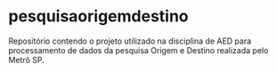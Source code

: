 # pesquisaorigemdestino
Repositório contendo o projeto utilizado na disciplina de AED para processamento de dados da pesquisa Origem e Destino realizada pelo Metrô SP.
